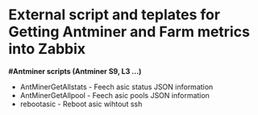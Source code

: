 # External script and teplates for Getting Antminer and Farm metrics into Zabbix

**#Antminer scripts (Antminer S9, L3 ...)**
* AntMinerGetAllstats - Feech asic status JSON information
* AntMinerGetAllpool - Feech asic pools JSON information
* rebootasic - Reboot asic wihtout ssh
